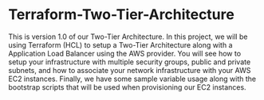 # Terraform-Two-Tier-Architecture 
This is version 1.0 of our Two-Tier Architecture. In this project, we will be using Terraform (HCL) to setup a Two-Tier Architecture along with a Application Load Balancer using the AWS provider.
You will see how to setup your infrastructure with multiple security groups, public and private subnets, and how to associate your network infrastructure with your AWS EC2 instances.
Finally, we have some sample variable usage along with the bootstrap scripts that will be used when provisioning our EC2 instances. 
